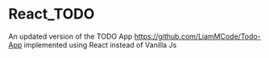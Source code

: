 # React_TODO
 An updated version of the TODO App https://github.com/LiamMCode/Todo-App implemented using React instead of Vanilla Js
